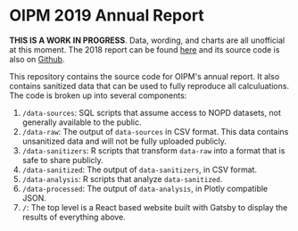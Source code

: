 # OIPM 2019 Annual Report

**THIS IS A WORK IN PROGRESS**. Data, wording, and charts are all unofficial at this moment. 
The 2018 report can be found [here](https://annual-report-2018.nolaipm.gov/) and its source code is also on [Github](https://github.com/marvinmarnold/oipm_annual_report_2018).

This repository contains the source code for OIPM's annual report. 
It also contains sanitized data that can be used to fully reproduce all calculuations.
The code is broken up into several components:

1. `/data-sources`: SQL scripts that assume access to NOPD datasets, not generally available to the public.
2. `/data-raw`: The output of `data-sources` in CSV format. This data contains unsanitized data and will not be fully uploaded publicly. 
3. `/data-sanitizers`: R scripts that transform `data-raw` into a format that is safe to share publicly.
4. `/data-sanitized`: The output of `data-sanitizers`, in CSV format.
3. `/data-analysis`: R scripts that analyze `data-sanitized`.
4. `/data-processed`: The output of `data-analysis`, in Plotly compatible JSON.
5. `/`: The top level is a React based website built with Gatsby to display the results of everything above.